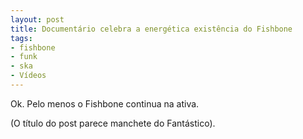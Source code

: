 ```yaml
---
layout: post
title: Documentário celebra a energética existência do Fishbone
tags:
- fishbone
- funk
- ska
- Vídeos
---
```


Ok. Pelo menos o Fishbone continua na ativa.

(O título do post parece manchete do Fantástico).

